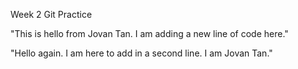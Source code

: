 Week 2 Git Practice

"This is hello from Jovan Tan. I am adding a new line of code here."

"Hello again. I am here to add in a second line. I am Jovan Tan."



